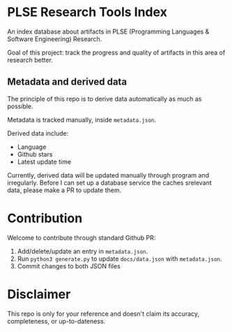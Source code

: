 PLSE Research Tools Index
=========================

An index database about artifacts in PLSE (Programming Languages & Software Engineering)
Research.

Goal of this project: track the progress and quality of artifacts in this
area of research better.

## Metadata and derived data

The principle of this repo is to derive data automatically as much as possible.

Metadata is tracked manually, inside `metadata.json`.

Derived data include:

- Language
- Github stars
- Latest update time

Currently, derived data will be updated manually through program and irregularly.
Before I can set up a database service the caches srelevant data, please make a PR to update them.

# Contribution

Welcome to contribute through standard Github PR:

1. Add/delete/update an entry in `metadata.json`.
2. Run `python3 generate.py` to update `docs/data.json` with `metadata.json`.
3. Commit changes to both JSON files

# Disclaimer

This repo is only for your reference and doesn't claim its accuracy, completeness, or up-to-dateness.
